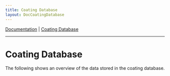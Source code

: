 ```yaml
---
title: Coating Database
layout: DocCoatingDatabase
---
```

[Documentation](/doc) | [Coating Database](/doc/coatings)

***

# Coating Database

The following shows an overview of the data stored in the coating database.
